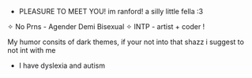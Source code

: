 -  PLEASURE TO MEET YOU! im ranford! a silly little fella :3 

✧ No Prns - Agender Demi Bisexual ✧ INTP - artist + coder ! 



My humor consits of dark themes, if your not into that shazz i suggest to not int with me

- I have dyslexia and autism 

<!---
MARKHEATHCL1FF/MARKHEATHCL1FF is a ✨ special ✨ repository because its `README.md` (this file) appears on your GitHub profile.
You can click the Preview link to take a look at your changes.
--->
